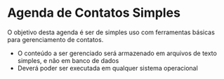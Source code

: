 Agenda de Contatos Simples
===============

O objetivo desta agenda é ser de simples uso com ferramentas básicas para gerenciamento de contatos.

* O conteúdo a ser gerenciado será armazenado em arquivos de texto simples, e não em banco de dados
* Deverá poder ser executada em qualquer sistema operacional
